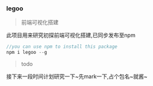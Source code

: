 ### legoo
> 前端可视化搭建

此项目用来研究初探前端可视化搭建,已同步发布至npm

```javascript
//you can use npm to install this package
npm i legoo --g
```

> todo

接下来一段时间计划研究一下~先mark一下,占个包名~就酱~
